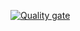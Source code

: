 [![Quality gate](https://sonarcloud.io/api/project_badges/quality_gate?project=tatianamih_Methods_classes_and_objects)](https://sonarcloud.io/dashboard?id=tatianamih_Methods_classes_and_objects)
